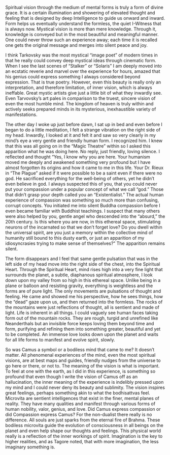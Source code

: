 Spiritual vision through the medium of mental forms is truly a form of divine grace. It is a certain illumination and showering of elevated thought and feeling that is designed by deep Intelligence to guide us onward and inward. Form helps us eventually understand the formless, the quiet I-Witness that is always now. Mystical vision is more than mere knowledge. Through it, knowledge is conveyed but in the most beautiful and meaningful manner. One could never throw such an experience away; each time it is recalled one gets the original message and merges into silent peace and joy.

I think Tarkovsky was the most mystical “image poet” of modern times in that he really could convey deep mystical ideas through cinematic form. When I see the last scenes of “Stalker” or “Solaris” I am deeply moved into an ecstatic reverie and marvel over the experience for hours, amazed that his genius could express something I always considered beyond expression. That is true poetry. However, even this beauty is really only an interpretation, and therefore limitation, of inner vision, which is always ineffable. Great mystic artists give just a little bit of what they inwardly see. Even Tarvovsky’s art pales in comparison to the truest, sincere vision of even the most humble mind. The kingdom of heaven is truly within and actively seeks prepared minds in its mysterious, inexhaustible variety of manifestations.

The other day I woke up just before dawn, I sat up in bed and even before I began to do a little meditation, I felt a strange vibration on the right side of my head. Inwardly, I looked at it and felt it and saw so very clearly in my mind’s eye a very gentle and friendly human form. I recognized him. I knew that this was all going on in the “Magic Theatre” within so I asked this apparition what he was doing here. No reply, just friendly, loving silence. I reflected and thought “Yes, I know why you are here. Your humanism moved me deeply and awakened something very profound but I have almost forgotten its origins and how it came to me in this life. Your Dr. Rieux in “The Plague” asked if it were possible to be a saint even if there were no god. He sacrificed everything for the well-being of others, yet he didn’t even believe in god. I always suspected this of you, that you could never put your compassion under a popular concept of what we call “god.” Those that didn’t grasp your depth called you an “Existentialist.” The actual human experience of compassion was something so much more than confusing, corrupt concepts. You initiated me into silent Buddha compassion before I even became familiar with Buddhist teachings. I suspect that many others were also helped by you, gentle angel who descended into the “absurd,” the 20th century. Is this where you are now, in this ethereal space, stimulating neurons of the incarnated so that we don’t forget love? Do you dwell within the universal spirit, are you just a memory within the collective mind of humanity still bound to this dusty earth, or just an apparition of my idiosyncrasies trying to make sense of themselves?” The apparition remains silent.

The form disappears and I feel that same gentle pulsation that was in the left side of my head move into the right side of the chest, into the Spiritual Heart. Through the Spiritual Heart, mind rises high into a very fine light that surrounds the planet, a subtle, diaphanous spiritual atmosphere, I look down upon my valley from so high in this ethereal space. Unlike being in a plane or balloon and resisting gravity, everything is weightless and the forms are of pure light. The only movements are pulsations of thought and feeling. He came and showed me his perspective, how he sees things, how the “dead” gaze upon us, and then returned into the formless. The rocks of the mountains were just reflections of thought, all is sentient and made of light. Life is inherent in all things. I could vaguely see human faces taking form out of the mountain rocks. They are rough, turgid and unrefined like Neanderthals but an invisible force keeps loving them beyond time and form, purifying and refining them into something greater, beautiful and yet to be completed. An immense love looks down upon the planet and waits for all life forms to manifest and evolve spirit, slowly.

So was Camus a symbol or a bodiless mind that came to me? It doesn’t matter. All phenomenal experiences of the mind, even the most spiritual visions, are at best maps and guides, friendly nudges from the universe to go here or there, or not to. The meaning of the vision is what is important. To feel at one with the earth, as I did in this experience, is something so profound that even though I write the vision of Camus off as an hallucination, the inner meaning of the experience is indelibly pressed upon my mind and I could never deny its beauty and sublimity. The vision inspires great feelings, perhaps something akin to what the bodhisattvas feel. Microvita are sentient intelligences that exist in the finer, mental planes of reality. They have many qualities and manifest through various forms of human nobility, valor, genius, and love. Did Camus express compassion or did Compassion express Camus? For the non-dualist there really is no difference. All souls are just sparks from the eternal fire of Brahma. These bodiless microvita guide the evolution of consciousness in all beings on the planet and even help shape our thoughts and feelings. This physical world really is a reflection of the inner workings of spirit. Imagination is the key to higher realities, and as Tagore noted, that with more imagination, the less imaginary something is.
